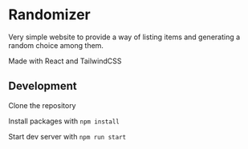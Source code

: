# Randomizer

Very simple website to provide a way of listing items and generating a random choice among them.

Made with React and TailwindCSS

## Development

Clone the repository

Install packages with `npm install`

Start dev server with `npm run start`
